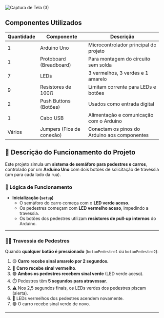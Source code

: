 ![Captura de Tela (3)](https://github.com/user-attachments/assets/7f9ab6a5-8c23-42b9-be13-1d1b345cd4b7)

##  Componentes Utilizados

| Quantidade | Componente                | Descrição                                      |
|------------|---------------------------|------------------------------------------------|
| 1          | Arduino Uno               | Microcontrolador principal do projeto          |
| 1          | Protoboard (Breadboard)   | Para montagem do circuito sem solda            |
| 7          | LEDs                      | 3 vermelhos, 3 verdes e 1 amarelo              |
| 9          | Resistores de 100Ω        | Limitam corrente para LEDs e botões            |
| 2          | Push Buttons (Botões)     | Usados como entrada digital                    |
| 1          | Cabo USB                  | Alimentação e comunicação com o Arduino        |
| Vários     | Jumpers (Fios de conexão) | Conectam os pinos do Arduino aos componentes   |


## 🚦 Descrição do Funcionamento do Projeto

Este projeto simula um **sistema de semáforo para pedestres e carros**, controlado por um **Arduino Uno** com dois botões de solicitação de travessia (um para cada lado da rua).

### 🔧 Lógica de Funcionamento

- **Inicialização (`setup`)**
  - O semáforo do carro começa com o **LED verde aceso**.
  - Os pedestres começam com **LED vermelho aceso**, impedindo a travessia.
  - Os botões dos pedestres utilizam **resistores de pull-up internos** do Arduino.

---

### 🚶‍♂️ Travessia de Pedestres

Quando **qualquer botão é pressionado** (`botaoPedestre1` ou `botaoPedestre2`):

1. 🟡 **Carro recebe sinal amarelo por 2 segundos**.
2. 🔴 **Carro recebe sinal vermelho**.
3. 🟢 **Ambos os pedestres recebem sinal verde** (LED verde aceso).
4. ⏱️ Pedestres têm **5 segundos para atravessar**.
5. ⚠️ Nos 2,5 segundos finais, os LEDs verdes dos pedestres piscam (alerta).
6. 🔴 LEDs vermelhos dos pedestres acendem novamente.
7. 🟢 O carro recebe sinal verde de novo.

---

